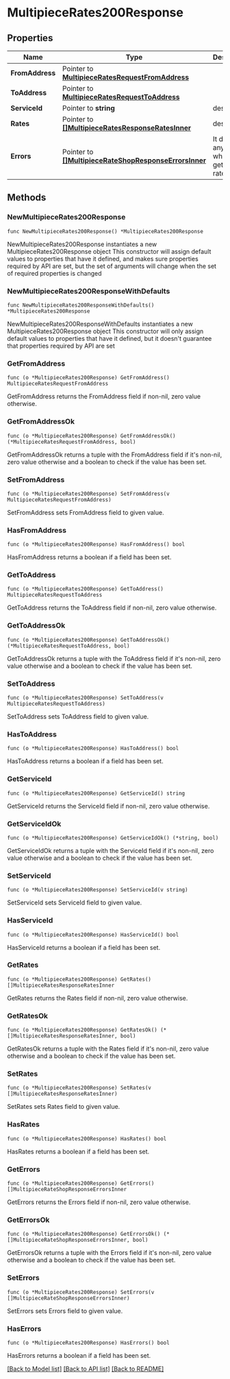 # MultipieceRates200Response

## Properties

Name | Type | Description | Notes
------------ | ------------- | ------------- | -------------
**FromAddress** | Pointer to [**MultipieceRatesRequestFromAddress**](MultipieceRatesRequestFromAddress.md) |  | [optional] 
**ToAddress** | Pointer to [**MultipieceRatesRequestToAddress**](MultipieceRatesRequestToAddress.md) |  | [optional] 
**ServiceId** | Pointer to **string** | description | [optional] 
**Rates** | Pointer to [**[]MultipieceRatesResponseRatesInner**](MultipieceRatesResponseRatesInner.md) | description | [optional] 
**Errors** | Pointer to [**[]MultipieceRateShopResponseErrorsInner**](MultipieceRateShopResponseErrorsInner.md) | It display any error while getting rates | [optional] 

## Methods

### NewMultipieceRates200Response

`func NewMultipieceRates200Response() *MultipieceRates200Response`

NewMultipieceRates200Response instantiates a new MultipieceRates200Response object
This constructor will assign default values to properties that have it defined,
and makes sure properties required by API are set, but the set of arguments
will change when the set of required properties is changed

### NewMultipieceRates200ResponseWithDefaults

`func NewMultipieceRates200ResponseWithDefaults() *MultipieceRates200Response`

NewMultipieceRates200ResponseWithDefaults instantiates a new MultipieceRates200Response object
This constructor will only assign default values to properties that have it defined,
but it doesn't guarantee that properties required by API are set

### GetFromAddress

`func (o *MultipieceRates200Response) GetFromAddress() MultipieceRatesRequestFromAddress`

GetFromAddress returns the FromAddress field if non-nil, zero value otherwise.

### GetFromAddressOk

`func (o *MultipieceRates200Response) GetFromAddressOk() (*MultipieceRatesRequestFromAddress, bool)`

GetFromAddressOk returns a tuple with the FromAddress field if it's non-nil, zero value otherwise
and a boolean to check if the value has been set.

### SetFromAddress

`func (o *MultipieceRates200Response) SetFromAddress(v MultipieceRatesRequestFromAddress)`

SetFromAddress sets FromAddress field to given value.

### HasFromAddress

`func (o *MultipieceRates200Response) HasFromAddress() bool`

HasFromAddress returns a boolean if a field has been set.

### GetToAddress

`func (o *MultipieceRates200Response) GetToAddress() MultipieceRatesRequestToAddress`

GetToAddress returns the ToAddress field if non-nil, zero value otherwise.

### GetToAddressOk

`func (o *MultipieceRates200Response) GetToAddressOk() (*MultipieceRatesRequestToAddress, bool)`

GetToAddressOk returns a tuple with the ToAddress field if it's non-nil, zero value otherwise
and a boolean to check if the value has been set.

### SetToAddress

`func (o *MultipieceRates200Response) SetToAddress(v MultipieceRatesRequestToAddress)`

SetToAddress sets ToAddress field to given value.

### HasToAddress

`func (o *MultipieceRates200Response) HasToAddress() bool`

HasToAddress returns a boolean if a field has been set.

### GetServiceId

`func (o *MultipieceRates200Response) GetServiceId() string`

GetServiceId returns the ServiceId field if non-nil, zero value otherwise.

### GetServiceIdOk

`func (o *MultipieceRates200Response) GetServiceIdOk() (*string, bool)`

GetServiceIdOk returns a tuple with the ServiceId field if it's non-nil, zero value otherwise
and a boolean to check if the value has been set.

### SetServiceId

`func (o *MultipieceRates200Response) SetServiceId(v string)`

SetServiceId sets ServiceId field to given value.

### HasServiceId

`func (o *MultipieceRates200Response) HasServiceId() bool`

HasServiceId returns a boolean if a field has been set.

### GetRates

`func (o *MultipieceRates200Response) GetRates() []MultipieceRatesResponseRatesInner`

GetRates returns the Rates field if non-nil, zero value otherwise.

### GetRatesOk

`func (o *MultipieceRates200Response) GetRatesOk() (*[]MultipieceRatesResponseRatesInner, bool)`

GetRatesOk returns a tuple with the Rates field if it's non-nil, zero value otherwise
and a boolean to check if the value has been set.

### SetRates

`func (o *MultipieceRates200Response) SetRates(v []MultipieceRatesResponseRatesInner)`

SetRates sets Rates field to given value.

### HasRates

`func (o *MultipieceRates200Response) HasRates() bool`

HasRates returns a boolean if a field has been set.

### GetErrors

`func (o *MultipieceRates200Response) GetErrors() []MultipieceRateShopResponseErrorsInner`

GetErrors returns the Errors field if non-nil, zero value otherwise.

### GetErrorsOk

`func (o *MultipieceRates200Response) GetErrorsOk() (*[]MultipieceRateShopResponseErrorsInner, bool)`

GetErrorsOk returns a tuple with the Errors field if it's non-nil, zero value otherwise
and a boolean to check if the value has been set.

### SetErrors

`func (o *MultipieceRates200Response) SetErrors(v []MultipieceRateShopResponseErrorsInner)`

SetErrors sets Errors field to given value.

### HasErrors

`func (o *MultipieceRates200Response) HasErrors() bool`

HasErrors returns a boolean if a field has been set.


[[Back to Model list]](../README.md#documentation-for-models) [[Back to API list]](../README.md#documentation-for-api-endpoints) [[Back to README]](../README.md)



